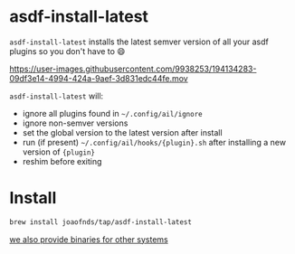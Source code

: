 # asdf-install-latest
`asdf-install-latest` installs the latest semver version of all your asdf plugins so you don't have to 😄

https://user-images.githubusercontent.com/9938253/194134283-09df3e14-4994-424a-9aef-3d831edc44fe.mov

`asdf-install-latest` will:
- ignore all plugins found in `~/.config/ail/ignore`
- ignore non-semver versions
- set the global version to the latest version after install
- run (if present) `~/.config/ail/hooks/{plugin}.sh` after installing a new version of `{plugin}`
- reshim before exiting

# Install
```sh
brew install joaofnds/tap/asdf-install-latest
```
[we also provide binaries for other systems](https://github.com/joaofnds/asdf-install-latest/releases)
